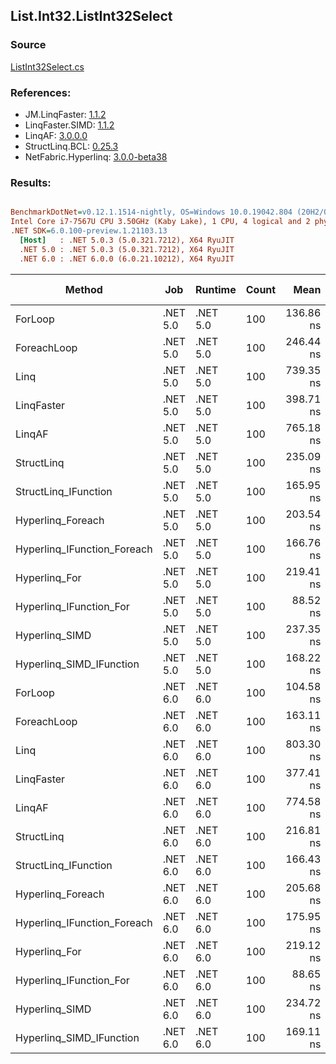 ﻿## List.Int32.ListInt32Select

### Source
[ListInt32Select.cs](../LinqBenchmarks/List/Int32/ListInt32Select.cs)

### References:
- JM.LinqFaster: [1.1.2](https://www.nuget.org/packages/JM.LinqFaster/1.1.2)
- LinqFaster.SIMD: [1.1.2](https://www.nuget.org/packages/LinqFaster.SIMD/1.0.3)
- LinqAF: [3.0.0.0](https://www.nuget.org/packages/LinqAF/3.0.0.0)
- StructLinq.BCL: [0.25.3](https://www.nuget.org/packages/StructLinq.BCL/0.25.3)
- NetFabric.Hyperlinq: [3.0.0-beta38](https://www.nuget.org/packages/NetFabric.Hyperlinq/3.0.0-beta38)

### Results:
``` ini

BenchmarkDotNet=v0.12.1.1514-nightly, OS=Windows 10.0.19042.804 (20H2/October2020Update)
Intel Core i7-7567U CPU 3.50GHz (Kaby Lake), 1 CPU, 4 logical and 2 physical cores
.NET SDK=6.0.100-preview.1.21103.13
  [Host]   : .NET 5.0.3 (5.0.321.7212), X64 RyuJIT
  .NET 5.0 : .NET 5.0.3 (5.0.321.7212), X64 RyuJIT
  .NET 6.0 : .NET 6.0.0 (6.0.21.10212), X64 RyuJIT


```
|                      Method |      Job |  Runtime | Count |      Mean |    Error |   StdDev | Ratio | RatioSD |  Gen 0 | Gen 1 | Gen 2 | Allocated |
|---------------------------- |--------- |--------- |------ |----------:|---------:|---------:|------:|--------:|-------:|------:|------:|----------:|
|                     ForLoop | .NET 5.0 | .NET 5.0 |   100 | 136.86 ns | 0.374 ns | 0.331 ns |  1.00 |    0.00 |      - |     - |     - |         - |
|                 ForeachLoop | .NET 5.0 | .NET 5.0 |   100 | 246.44 ns | 1.147 ns | 1.016 ns |  1.80 |    0.01 |      - |     - |     - |         - |
|                        Linq | .NET 5.0 | .NET 5.0 |   100 | 739.35 ns | 3.536 ns | 2.952 ns |  5.40 |    0.03 | 0.0343 |     - |     - |      72 B |
|                  LinqFaster | .NET 5.0 | .NET 5.0 |   100 | 398.71 ns | 1.883 ns | 1.669 ns |  2.91 |    0.02 | 0.2179 |     - |     - |     456 B |
|                      LinqAF | .NET 5.0 | .NET 5.0 |   100 | 765.18 ns | 1.883 ns | 1.669 ns |  5.59 |    0.02 |      - |     - |     - |         - |
|                  StructLinq | .NET 5.0 | .NET 5.0 |   100 | 235.09 ns | 1.077 ns | 1.007 ns |  1.72 |    0.01 | 0.0153 |     - |     - |      32 B |
|        StructLinq_IFunction | .NET 5.0 | .NET 5.0 |   100 | 165.95 ns | 0.349 ns | 0.291 ns |  1.21 |    0.00 |      - |     - |     - |         - |
|           Hyperlinq_Foreach | .NET 5.0 | .NET 5.0 |   100 | 203.54 ns | 0.683 ns | 0.606 ns |  1.49 |    0.01 |      - |     - |     - |         - |
| Hyperlinq_IFunction_Foreach | .NET 5.0 | .NET 5.0 |   100 | 166.76 ns | 0.621 ns | 0.581 ns |  1.22 |    0.01 |      - |     - |     - |         - |
|               Hyperlinq_For | .NET 5.0 | .NET 5.0 |   100 | 219.41 ns | 0.896 ns | 0.699 ns |  1.60 |    0.01 |      - |     - |     - |         - |
|     Hyperlinq_IFunction_For | .NET 5.0 | .NET 5.0 |   100 |  88.52 ns | 0.224 ns | 0.210 ns |  0.65 |    0.00 |      - |     - |     - |         - |
|              Hyperlinq_SIMD | .NET 5.0 | .NET 5.0 |   100 | 237.35 ns | 0.602 ns | 0.563 ns |  1.73 |    0.01 |      - |     - |     - |         - |
|    Hyperlinq_SIMD_IFunction | .NET 5.0 | .NET 5.0 |   100 | 168.22 ns | 0.738 ns | 0.654 ns |  1.23 |    0.01 |      - |     - |     - |         - |
|                     ForLoop | .NET 6.0 | .NET 6.0 |   100 | 104.58 ns | 0.435 ns | 0.386 ns |  0.76 |    0.00 |      - |     - |     - |         - |
|                 ForeachLoop | .NET 6.0 | .NET 6.0 |   100 | 163.11 ns | 0.489 ns | 0.458 ns |  1.19 |    0.00 |      - |     - |     - |         - |
|                        Linq | .NET 6.0 | .NET 6.0 |   100 | 803.30 ns | 3.602 ns | 3.193 ns |  5.87 |    0.03 | 0.0343 |     - |     - |      72 B |
|                  LinqFaster | .NET 6.0 | .NET 6.0 |   100 | 377.41 ns | 1.741 ns | 1.543 ns |  2.76 |    0.02 | 0.2179 |     - |     - |     456 B |
|                      LinqAF | .NET 6.0 | .NET 6.0 |   100 | 774.58 ns | 2.386 ns | 2.115 ns |  5.66 |    0.02 |      - |     - |     - |         - |
|                  StructLinq | .NET 6.0 | .NET 6.0 |   100 | 216.81 ns | 1.044 ns | 0.815 ns |  1.58 |    0.01 | 0.0153 |     - |     - |      32 B |
|        StructLinq_IFunction | .NET 6.0 | .NET 6.0 |   100 | 166.43 ns | 0.712 ns | 0.666 ns |  1.22 |    0.01 |      - |     - |     - |         - |
|           Hyperlinq_Foreach | .NET 6.0 | .NET 6.0 |   100 | 205.68 ns | 0.440 ns | 0.390 ns |  1.50 |    0.00 |      - |     - |     - |         - |
| Hyperlinq_IFunction_Foreach | .NET 6.0 | .NET 6.0 |   100 | 175.95 ns | 0.381 ns | 0.338 ns |  1.29 |    0.00 |      - |     - |     - |         - |
|               Hyperlinq_For | .NET 6.0 | .NET 6.0 |   100 | 219.12 ns | 0.764 ns | 0.677 ns |  1.60 |    0.01 |      - |     - |     - |         - |
|     Hyperlinq_IFunction_For | .NET 6.0 | .NET 6.0 |   100 |  88.65 ns | 0.432 ns | 0.383 ns |  0.65 |    0.00 |      - |     - |     - |         - |
|              Hyperlinq_SIMD | .NET 6.0 | .NET 6.0 |   100 | 234.72 ns | 1.174 ns | 1.098 ns |  1.71 |    0.01 |      - |     - |     - |         - |
|    Hyperlinq_SIMD_IFunction | .NET 6.0 | .NET 6.0 |   100 | 169.11 ns | 0.678 ns | 0.634 ns |  1.24 |    0.01 |      - |     - |     - |         - |
